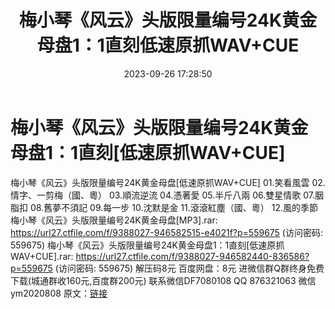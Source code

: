 ﻿---
title: 梅小琴《风云》头版限量编号24K黄金母盘1：1直刻低速原抓WAV+CUE
date: 2023-09-26 17:28:50
categories: 新碟专辑、稀有等精品
tags: 华语中文
---
# 梅小琴《风云》头版限量编号24K黄金母盘1：1直刻[低速原抓WAV+CUE]

梅小琴《风云》头版限量编号24K黄金母盘[低速原抓WAV+CUE]
01.笑看風雲
02.情字、一剪梅（國、粵）
03.順流逆流
04.憑著愛
05.半斤八兩
06.雙星情歌
07.胭脂扣
08.舊夢不須記
09.每一步
10.沈默是金
11.滾滾紅塵（國、粵）
12.風的季節
梅小琴《风云》头版限量编号24K黄金母盘[MP3].rar: https://url27.ctfile.com/f/9388027-946582515-e4021f?p=559675
(访问密码: 559675)
梅小琴《风云》头版限量编号24K黄金母盘1：1直刻[低速原抓WAV+CUE].rar: https://url27.ctfile.com/f/9388027-946582440-836586?p=559675
(访问密码: 559675)
解压码8元
百度网盘：8元
进微信群Q群终身免费下载(城通群收160元,百度群200元)
联系微信DF7080108 QQ 876321063
微信ym2020808
原文：[链接](https://blog.sina.com.cn/s/blog_1647c7e76010313jh.html)